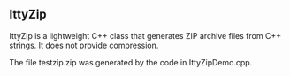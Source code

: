 ## IttyZip

IttyZip is a lightweight C++ class that generates ZIP archive files from C++ strings. It does not provide compression.

The file testzip.zip was generated by the code in IttyZipDemo.cpp.
